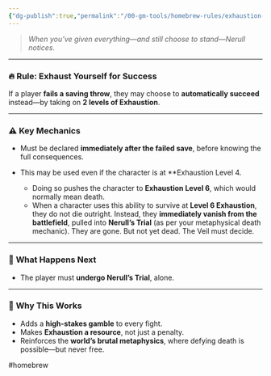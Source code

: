 ```yaml
---
{"dg-publish":true,"permalink":"/00-gm-tools/homebrew-rules/exhaustion-for-success-the-final-bargain/"}
---
```


> _When you’ve given everything—and still choose to stand—Nerull notices._

---

### 🔥 **Rule: Exhaust Yourself for Success**

If a player **fails a saving throw**, they may choose to **automatically succeed** instead—by taking on **2 levels of Exhaustion**.

---

### ⚠️ **Key Mechanics**

- Must be declared **immediately after the failed save**, before knowing the full consequences.
    
- This may be used even if the character is at **Exhaustion Level 4.
	- Doing so pushes the character to **Exhaustion Level 6**, which would normally mean death. 
	- When a character uses this ability to survive at **Level 6 Exhaustion**, they do not die outright. Instead, they **immediately vanish from the battlefield**, pulled into **Nerull’s Trial** (as per your metaphysical death mechanic).
	They are gone. But not yet dead. The Veil must decide.

---

### 🔮 **What Happens Next**

- The player must **undergo Nerull’s Trial**, alone.

---

### 🧠 **Why This Works**

- Adds a **high-stakes gamble** to every fight.
- Makes **Exhaustion a resource**, not just a penalty.
- Reinforces the **world’s brutal metaphysics**, where defying death is possible—but never free.


#homebrew